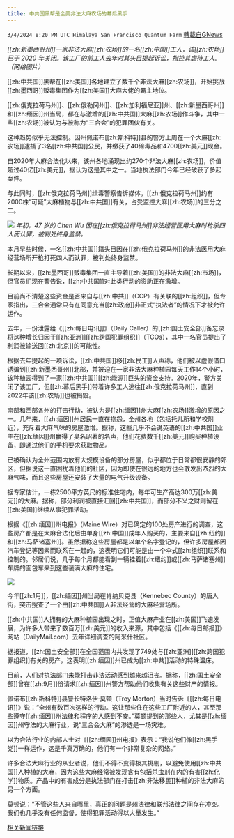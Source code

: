 ```yaml
---
title: 中共国黑帮是全美非法大麻农场的幕后黑手
---
```

`3/4/2024 8:20 PM UTC Himalaya San Francisco Quantum Farm` [轉載自GNews](https://gnews.org/articles/2364623)

*[[zh:新墨西哥州]]一家非法大麻[[zh:农场]]的一名[[zh:中国]]工人，该[[zh:农场]]已于 2020 年关闭。该工厂的前工人去年对其头目提起诉讼，指控其虐待工人。（网络图片）*

[[zh:中共国]]黑帮在[[zh:美国]]各地建立了数千个非法大麻[[zh:农场]]，开始挑战[[zh:墨西哥]]贩毒集团作为[[zh:美国]]大麻大佬的霸主地位。

[[zh:俄克拉荷马州]]、[[zh:俄勒冈州]]、[[zh:加利福尼亚]]州、[[zh:新墨西哥州]]和[[zh:缅因]]州当局，都在与激增的[[zh:中共国]]大麻[[zh:农场]]作斗争，其中一些[[zh:农场]]被认为与被称为“三合会”的犯罪团伙有关。

这种趋势似乎无法控制。因州佩诺布[[zh:斯科特]]县的警方上周在一个大麻[[zh:农场]]逮捕了3名[[zh:中共国]]公民，并缴获了40磅毒品和4700[[zh:美元]]现金。

自2020年大麻合法化以来，该州各地涌现出约270个非法大麻[[zh:农场]]，价值超过40亿[[zh:美元]]，据认为这是其中之一。当地执法部门今年已经破获了多起案件。

与此同时，[[zh:俄克拉荷马州]]缉毒警察告诉媒体，[[zh:俄克拉荷马州]]约有2000株“可疑”大麻植物与[[zh:中共国]]有关，占受监控大麻[[zh:农场]]的三分之二。


![](ipfs://QmNoDH6dWV7BaLUnFRAZ9txAq6NGfWmwAWksQN5yfdR6af?.png)
*年初，47 岁的 Chen Wu 因在[[zh:俄克拉荷马州]]非法经营医用大麻时枪杀四人而认罪，被判处终身监禁。*

本月早些时候，一名[[zh:中共国]]籍头目因在[[zh:俄克拉荷马州]]的非法医用大麻经营场所开枪打死四人而认罪，被判处终身监禁。

长期以来，[[zh:墨西哥]]贩毒集团一直主导着[[zh:美国]]的非法大麻[[zh:市场]]，但官员们现在警告说，[[zh:中共国]]对此类行动的资助正在激增。

目前尚不清楚这些资金是否来自与[[zh:中共]]（CCP）有关联的[[zh:组织]]，但专家指出，三合会通常只有在同意充当[[zh:政府]]非正式“执法者”的情况下才被允许运作。

去年，一份泄露给《[[zh:每日电讯]]》（Daily Caller）的[[zh:国土安全部]]备忘录将这种增长归因于[[zh:亚洲]][[zh:跨国犯罪组织]]（TCOs），其中一名官员提出了利润被输送回[[zh:北京]]的可能性。

根据去年提起的一项诉讼，[[zh:中共国]]移[[zh:民工]]人声称，他们被以虚假借口诱骗到[[zh:新墨西哥州]]北部，并被迫在一家非法大麻种植园每天工作14个小时，该种植园得到了一家[[zh:中共国]][[zh:能源]]巨头的资金支持。2020年，警方关闭了该工厂，但[[zh:幕后黑手]]带着许多工人逃往[[zh:俄克拉荷马州]]，直到 2022年该[[zh:农场]]也被捣毁。

南部和西部各州的打击行动，被认为是[[zh:缅因]]州大麻[[zh:农场]]激增的原因之一。几年来，[[zh:缅因]]州居民一直在抱怨，全州各地（包括托儿所和学校附近），充斥着大麻气味的房屋激增。据称，这些几乎不会说英语的[[zh:中共国]]业主在[[zh:缅因]]州赢得了臭名昭著的名声，他们花费数千[[zh:美元]]购买种植设备，即通过他们的手机要求获取物品。

已被确认为全州范围内放有大规模设备的部分房屋，似乎都位于日常都很安静的郊区，但据说这一直困扰着他们的社区，因为即使在很远的地方也会散发出浓烈的大麻气味，而且这些房屋还安装了大量的电气升级设备。

据专家估计，一栋2500平方英尺的标准住宅内，每年可生产高达300万[[zh:美元]]的大麻。据称，部分利润被直接汇回[[zh:中共国]]，而部分不义之财则留在[[zh:美国]]继续从事犯罪活动。

根据《[[zh:缅因]]州电报》（Maine Wire）对已确定的100处房产进行的调查，这些房产都是在大麻合法化后由单身[[zh:中国]]成年人购买的，主要来自[[zh:纽约]]和[[zh:马萨诸塞州]]。虽然据称这些房屋都是以单个名字登记的，但许多房屋都因汽车登记等因素而联系在一起的，这表明它们可能是由一个伞式[[zh:组织]]联系和控制的。邻居们说，几乎每个月都能看到一辆挂着[[zh:纽约]]或[[zh:马萨诸塞州]]车牌的面包车来到这些装满大麻的住宅。

![](ipfs://QmP1Bk7rdAt74EfSHXnx64Dx1KRyogvNkrSAU6Qg9CGhwp?.png)

今年[[zh:1月]]，[[zh:缅因]]州当局在肯纳贝克县（Kennebec County）的唐人街，突击搜查了一个由[[zh:中共国]]人非法经营的大麻经营场所。

[[zh:中共国]]人拥有的大麻种植园出现之时，正值大麻产业在[[zh:美国]]飞速发展，为许多人带来了数百万[[zh:美元]]的收入来源，其中包括《[[zh:每日邮报]]》网站（DailyMail.com）去年详细调查的阿米什社区。

据报道，[[zh:国土安全部]]在全国范围内共发现了749处与[[zh:亚洲]][[zh:跨国犯罪组织]]有关的房产，这表明[[zh:缅因]]州已成为[[zh:中共]]活动的特殊温床。

目前，人们对执法部门未能打击非法活动感到越来越沮丧。据称，[[zh:国土安全部]]曾在[[zh:9月]]份请求[[zh:缅因]]州警方帮助他们收集有关这些财产的情报。

佩诺布[[zh:斯科特]]县警长特洛伊·莫顿（Troy Morton）当时告诉《[[zh:每日电讯]]》说：“全州有数百次这样的行动。这让那些住在这些工厂附近的人，甚至那些遵守[[zh:缅因]]州法律和程序的人感到不安。”莫顿提到的那些人，尤其是[[zh:缅因]]州守法的大麻行业，说“三合会大麻”的渗透是一场灾难。

以为合法行业的内部人士对《[[zh:缅因]]州电报》表示：“我说他们像[[zh:黑手党]]一样运作，这是千真万确的，他们有一个非常复杂的网络。”

许多合法大麻行业的从业者说，他们不得不变得极其挑剔，以避免使用[[zh:中共国]]人种植的大麻，因为这些大麻经常被发现含有包括杀虫剂在内的有害[[zh:化学]]物质。产品中的有害成分是执法部门在打击[[zh:非法移民]]种植的非法大麻的另一个方面。

莫顿说：“不管这些人来自哪里，真正的问题是州法律和联邦法律之间存在冲突。我们也几乎没有任何监督，使得犯罪活动得以大量发生。”


[相关新闻链接](https://www.dailymail.co.uk/news/article-13142343/Chinese-gangs-THOUSANDS-illegal-weed-farms-sparking-fears-CCP-new-cannabis-kingpins.html?ico=topics_pagination_mobile)

